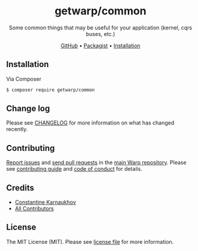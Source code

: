 <div align="center">

# getwarp/common

Some common things that may be useful for your application (kernel, cqrs buses, etc.)

[GitHub][link-github] •
[Packagist][link-packagist] •
[Installation](#installation)

</div>

## Installation

Via Composer

```bash
$ composer require getwarp/common
```

## Change log

Please see [CHANGELOG](CHANGELOG.md) for more information on what has changed recently.

## Contributing

[Report issues][link-issues] and [send pull requests][link-pulls] in the [main Warp repository][link-monorepo]. Please
see [contributing guide][link-contributing] and [code of conduct][link-code-of-conduct] for details.

## Credits

- [Constantine Karnaukhov][link-author]
- [All Contributors][link-contributors]

## License

The MIT License (MIT). Please see [license file](LICENSE.md) for more information.

[link-github]: https://github.com/getwarp/common
[link-packagist]: https://packagist.org/packages/getwarp/common
[link-author]: https://github.com/hustlahusky
[link-contributors]: ../../contributors
[link-monorepo]: https://github.com/getwarp/warp
[link-issues]: https://github.com/getwarp/warp/issues
[link-pulls]: https://github.com/getwarp/warp/pulls
[link-contributing]: https://github.com/getwarp/warp/blob/4.0.x/CONTRIBUTING.md
[link-code-of-conduct]: https://github.com/getwarp/.github/blob/main/CODE_OF_CONDUCT.md
